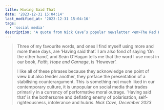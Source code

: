 ```yaml
---
title: Having Said That
date: '2023-12-31 15:04:14'
last_modified_at: '2023-12-31 15:04:16'
tags:
  - 'social media'
description: 'A quote from Nick Cave’s popular newsletter <em>The Red Hand Files</em>.'
---
```

> Three of my favourite words, and ones I find myself using more and more these days, are ‘Having said that’. I am also fond of saying ‘On the other hand’, and Seán O’Hagan tells me that the word I use most in our book, _Faith, Hope and Carnage_, is ‘However’.
> 
> I like all of these phrases because they acknowledge one point of view but also tender another, they preface the presentation of a stabilising counterargument. This is something not much liked in our contemporary culture, it is unpopular on social media that trades primarily in a currency of performative moral outrage. ‘Having said that’ is the bothersome and deflating enemy of polarisation, self-righteousness, intolerance and hubris.
> <cite>Nick Cave, _December 2023_</cite>